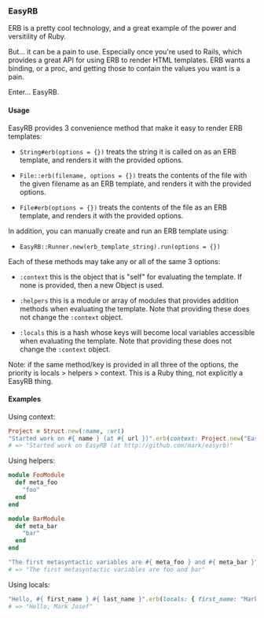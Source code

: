 ### EasyRB

ERB is a pretty cool technology, and a great example of the power and versitility of Ruby.

But... it can be a pain to use.  Especially once you're used to Rails, which provides a great API for using ERB to render HTML templates.  ERB wants a binding, or a proc, and getting those to contain the values you want is a pain.

Enter... EasyRB.

#### Usage

EasyRB provides 3 convenience method that make it easy to render ERB templates:

- `String#erb(options = {})` treats the string it is called on as an ERB template, and renders it with the provided options.

- `File::erb(filename, options = {})` treats the contents of the file with the given filename as an ERB template, and renders it with the provided options.

- `File#erb(options = {})` treats the contents of the file as an ERB template, and renders it with the provided options.

In addition, you can manually create and run an ERB template using:

- `EasyRB::Runner.new(erb_template_string).run(options = {})`

Each of these methods may take any or all of the same 3 options:

- `:context` this is the object that is "self" for evaluating the template.  If none is provided, then a new Object is used.

- `:helpers` this is a module or array of modules that provides addition methods when evaluating the template.  Note that providing these does not change the `:context` object.

- `:locals` this is a hash whose keys will become local variables accessible when evaluating the template.  Note that providing these does not change the `:context` object.

Note: if the same method/key is provided in all three of the options, the priority is locals > helpers > context.  This is a Ruby thing, not explicitly a EasyRB thing.

#### Examples

Using context:
```ruby
Project = Struct.new(:name, :url)
"Started work on #{ name } (at #{ url })".erb(context: Project.new("EasyRB", "http://github.com/mark/easyrb"))
# => "Started work on EasyRB (at http://github.com/mark/easyrb)"
```

Using helpers:
```ruby
module FooModule
  def meta_foo
    "foo"
  end
end

module BarModule
  def meta_bar
    "bar"
  end
end

"The first metasyntactic variables are #{ meta_foo } and #{ meta_bar }".erb(helpers: [FooModule, BarModule])
# => "The first metasyntactic variables are foo and bar"
```

Using locals:
```ruby
"Hello, #{ first_name } #{ last_name }".erb(locals: { first_name: "Mark", last_name: "Josef" })
# => "Hello, Mark Josef"
```
